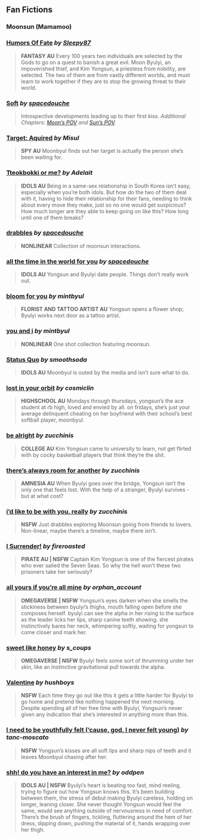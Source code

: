 ## Fan Fictions 
### Moonsun (Mamamoo)
### [Humors Of Fate](https://www.asianfanfics.com/story/view/1367726/the-humor-of-fate-gxg-mamamoo-moonsun-jungwheein-ahnhyejin-kimyongsun-moonbyulyi) *by [Sleepy87]( https://www.asianfanfics.com/profile/view_author_stories/1860729/L )*
> **FANTASY AU**
> Every 100 years two individuals are selected by the Gods to go on a quest to banish a great evil. Moon Byulyi, an impoverished thief, and Kim Yongsun, a priestess from nobility, are selected. The two of them are from vastly different worlds, and must learn to work together if they are to stop the growing threat to their world.

### [Soft](http://www.asianfanfics.com/story/view/1216995/soft-moon-side-moonsun) *by [spacedouche]( https://www.asianfanfics.com/profile/view_author_stories/1431240/L )*
> Introspective developments leading up to their first kiss. *Additional Chapters: [Moon’s POV](https://www.asianfanfics.com/story/view/1217018/soft-sun-side-moonsun) and [Sun’s POV](https://www.asianfanfics.com/story/view/1261573/soft-moonsun).*

### [Target: Aquired]( http://archiveofourown.org/works/11660427/chapters/26237460 ) *by Misul* 
> **SPY AU**
> Moonbyul finds out her target is actually the person she’s been waiting for.

### [Tteokbokki or me?]( https://archiveofourown.org/works/11675001) *by Adelait*
> **IDOLS AU**
> Being in a same-sex relationship in South Korea isn’t easy, especially when you’re both idols. But how do the two of them deal with it, having to hide their relationship for their fans, needing to think about every move they make, just so no one would get suspicious? How much longer are they able to keep going on like this? How long until one of them breaks? 


### [drabbles]( https://www.asianfanfics.com/story/view/1285083/drabbles-mamamoo-solar-moonbyul-moonsun) *by [spacedouche]( https://www.asianfanfics.com/profile/view_author_stories/1431240/L)* 
> **NONLINEAR**
> Collection of moonsun interactions.

### [all the time in the world for you](http://www.asianfanfics.com/story/view/1311484/all-the-time-in-the-world-for-you-mamamoo-moonsun) *by [spacedouche]( https://www.asianfanfics.com/profile/view_author_stories/1431240/L)*
> **IDOLS AU**
> Yongsun and Byulyi date people. Things don’t really work out.

### [bloom for you]( https://www.asianfanfics.com/story/view/1349640/bloom-for-you-mamamoo-moonsun) *by mintbyul*
> **FLORIST AND TATTOO ARTIST AU**
> Yongsun opens a flower shop; Byulyi works next door as a tattoo artist.

### [you and i]( https://www.asianfanfics.com/story/view/1350037/you-and-i-mamamoo-moonsun) *by mintbyul*
> **NONLINEAR**
> One shot collection featuring moonsun.

### [Status Quo]( https://archiveofourown.org/works/11427990) *by smoothsoda*
> **IDOLS AU**
> Moonbyul is outed by the media and isn’t sure what to do.

### [lost in your orbit]( https://archiveofourown.org/works/15750069) *by cosmiclin*
> **HIGHSCHOOL AU**
Mondays through thursdays, yongsun’s the ace student at rb high, loved and envied by all. on fridays, she’s just your average delinquent cheating on her boyfriend with their school’s best softball player, moonbyul.

### [be alright]( https://archiveofourown.org/works/15760506 ) *by zucchinis*
> **COLLEGE AU**
> Kim Yongsun came to university to learn, not get flirted with by cocky basketball players that think they’re the shit.

### [there’s always room for another]( https://archiveofourown.org/works/9461660 ) *by zucchinis*
> **AMNESIA AU**
> When Byulyi goes over the bridge, Yongsun isn’t the only one that feels lost. With the help of a stranger, Byulyi survives - but at what cost? 

### [i’d like to be with you, really]( https://archiveofourown.org/works/9461273 ) *by zucchinis*
> **NSFW**
> Just drabbles exploring Moonsun going from friends to lovers. Non-linear, maybe there’s a timeline, maybe there isn’t.

### [I Surrender!]( https://archiveofourown.org/works/11396922 ) *by fireroasted*
> **PIRATE AU | NSFW**
> Captain Kim Yongsun is one of the fiercest pirates who ever sailed the Seven Seas. So why the hell won’t these two prisoners take her seriously?

### [all yours if you’re all mine]( https://archiveofourown.org/works/8715904 ) *by orphan_account*
> **OMEGAVERSE | NSFW**
> Yongsun’s eyes darken when she smells the stickiness between byulyi’s thighs, mouth falling open before she composes herself. byulyi can see the alpha in her rising to the surface as the leader licks her lips, sharp canine teeth showing. she instinctively bares her neck, whimpering softly, waiting for yongsun to come closer and mark her.

### [sweet like honey]( https://archiveofourown.org/works/7313413 ) *by s_coups* 
> **OMEGAVERSE | NSFW** 
> Byulyi feels some sort of thrumming under her skin, like an instinctive gravitational pull towards the alpha.

### [Valentine]( https://archiveofourown.org/works/5094824 ) *by hushboys*
> **NSFW**
> Each time they go out like this it gets a little harder for Byulyi to go home and pretend like nothing happened the next morning. Despite spending all of her free time with Byulyi, Yongsun’s never given any indication that she’s interested in anything more than this.

### [I need to be youthfully felt (‘cause, god, I never felt young)]( https://archiveofourown.org/works/7916407 ) *by tanc-moscato*
> **NSFW**
> Yongsun’s kisses are all soft lips and sharp nips of teeth and it leaves Moonbyul chasing after her.

### [shh! do you have an interest in me?](https://archiveofourown.org/works/8158543) *by oddpen*
> **IDOLS AU | NSFW**
> Byulyi’s heart is beating too fast, mind reeling, trying to figure out how Yongsun knows this. It’s been building between them, the stress of debut making Byulyi careless, holding on longer, leaning closer. She never thought Yongsun would feel the same, would see anything outside of nervousness in need of comfort. There’s the brush of fingers, tickling, fluttering around the hem of her dress, dipping down, pushing the material of it, hands wrapping over her thigh.
  
